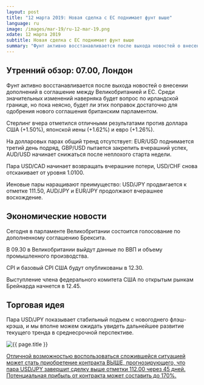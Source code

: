 ```yaml
---
layout: post
title: "12 марта 2019: Новая сделка с ЕС поднимает фунт выше"
language: ru
image: /images/mar-19/ru-12-mar-19.png
xdate: 12 марта 2019
subtitle: Новая сделка с ЕС поднимает фунт выше
summary: "Фунт активно восстанавливается после выхода новостей о внесении дополнений в соглашение между Великобританией и ЕС. Среди значительных изменений наверняка будет вопрос по ирландской границе, но пока неясно, будет ли этих поправок достаточно для одобрения нового соглашения британским парламентом"
---
```

## Утренний обзор: 07.00, Лондон
 
Фунт активно восстанавливается после выхода новостей о внесении дополнений в соглашение между Великобританией и ЕС. Среди значительных изменений наверняка будет вопрос по ирландской границе, но пока неясно, будет ли этих поправок достаточно для одобрения нового соглашения британским парламентом. 

Стерлинг вчера отметился отличными результатами против доллара США (+1.50%), японской иены (+1.62%) и евро (+1.26%). 

На долларовых парах общий тренд отсутствует: EUR/USD поднимается третий день подряд, GBP/USD пытается закрепить вчерашний успех, AUD/USD начинает снижаться после неплохого старта недели.

Пара USD/CAD начинает возвращать вчерашние потери, USD/CHF снова отскакивает от уровня 1.0100.

Иеновые пары наращивают преимущество: USD/JPY продвигается к отметке 111.50, AUD/JPY и EUR/JPY продолжают вчерашнее восхождение.
 
## Экономические новости
 
Сегодня в парламенте Великобритании состоится голосование по дополненному соглашению Брексита.

В 09.30 в Великобритании выйдут данные по ВВП и объему промышленного производства.

CPI и базовый CPI США будут опубликованы в 12.30.

Выступление члена федерального комитета США по открытым рынкам Брейнарда начнется в 12.45.
 
## Торговая идея

Пара USD/JPY показывает стабильный подъем с новогоднего флэш-крэша, и мы вполне можем ожидать увидеть дальнейшее развитие текущего тренда в среднесрочной перспективе.

<img src="{{ site.url }}/images/mar-19/ru-12-mar-19.png" alt="{{ page.title }}"  title="{{ page.title }}">

<a href="%LINK%%?currency=USD&amp;market=forex&underlying=frxUSDJPY&formname=higherlower&duration_amount=45&duration_units=d&amount=10&amount_type=stake&expiry_type=duration&barrier=112" target="_blank" rel="noopener noreferrer nofollow">Отличной возможностью воспользоваться сложившейся ситуацией может стать приобретение контракта ВЫШЕ, прогнозирующего, что пара USD/JPY завершит сделку выше отметки 112.00 через 45 дней. Потенциальная прибыль от контракта может составить до 170%.</a>
